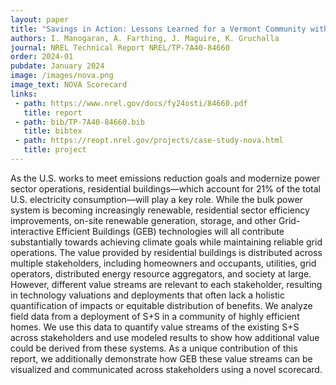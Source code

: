 ```yaml
---
layout: paper
title: "Savings in Action: Lessons Learned for a Vermont Community with Solar plus Storage"
authors: I. Manogaran, A. Farthing, J. Maguire, K. Gruchalla
journal: NREL Technical Report NREL/TP-7A40-84660
order: 2024-01
pubdate: January 2024
image: /images/nova.png
image_text: NOVA Scorecard
links:
 - path: https://www.nrel.gov/docs/fy24osti/84660.pdf
   title: report 
 - path: bib/TP-7A40-84660.bib
   title: bibtex
 - path: https://reopt.nrel.gov/projects/case-study-nova.html
   title: project
---
```


As the U.S. works to meet emissions reduction goals and modernize power sector operations, residential buildings—which account for 21% of the total U.S. electricity consumption—will play a key role. While the bulk power system is becoming increasingly renewable, residential sector efficiency improvements, on-site renewable generation, storage, and other Grid-interactive Efficient Buildings (GEB) technologies will all contribute substantially towards achieving climate goals while maintaining reliable grid operations. The value provided by residential buildings is distributed across multiple stakeholders, including homeowners and occupants, utilities, grid operators, distributed energy resource aggregators, and society at large. However, different value streams are relevant to each stakeholder, resulting in technology valuations and deployments that often lack a holistic quantification of impacts or equitable distribution of benefits.   We analyze field data from a deployment of S+S in a community of highly efficient homes. We use this data to quantify value streams of the existing S+S across stakeholders and use modeled results to show how additional value could be derived from these systems. As a unique contribution of this report, we additionally demonstrate how GEB these value streams can be visualized and communicated across stakeholders using a novel scorecard. 